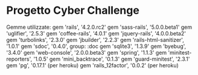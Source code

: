 # Progetto Cyber Challenge

Gemme utilizzate:
	gem 'rails', '4.2.0.rc2'
	gem 'sass-rails', '5.0.0.beta1'
	gem 'uglifier', '2.5.3'
	gem 'coffee-rails', '4.0.1'
	gem 'jquery-rails', '4.0.0.beta2'
	gem 'turbolinks', '2.3.0'
	gem 'jbuilder', '2.2.3'
	gem 'rails-html-sanitizer', '1.0.1'
	gem 'sdoc', '0.4.0', group: :doc
	gem 'sqlite3', '1.3.9'
	gem 'byebug', '3.4.0'
	gem 'web-console', '2.0.0.beta3'
	gem 'spring', '1.1.3'
	gem 'minitest-reporters', '1.0.5'
	gem 'mini_backtrace', '0.1.3'
	gem 'guard-minitest', '2.3.1'
	gem 'pg', '0.17.1'               (per heroku)
	gem 'rails_12factor', '0.0.2'    (per heroku)
